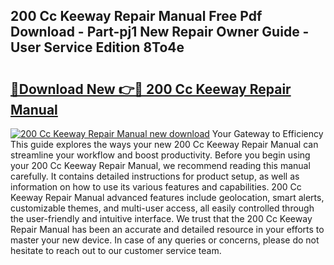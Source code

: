 ## 200 Cc Keeway Repair Manual Free Pdf Download - Part-pj1 New Repair Owner Guide - User Service Edition 8To4e

# <h2><a href="http://bc73450.oget.top/?id=200+Cc+Keeway+Repair+Manual">🔗Download New 👉🔴 200 Cc Keeway Repair Manual</a></h2>

[![200 Cc Keeway Repair Manual new download](https://i.imgur.com/5g1atiW.png)](http://bc73450.oget.top/?id=200+Cc+Keeway+Repair+Manual)
Your Gateway to Efficiency This guide explores the ways your new 200 Cc Keeway Repair Manual can streamline your workflow and boost productivity. Before you begin using your 200 Cc Keeway Repair Manual, we recommend reading this manual carefully. It contains detailed instructions for product setup, as well as information on how to use its various features and capabilities. 200 Cc Keeway Repair Manual advanced features include geolocation, smart alerts, customizable themes, and multi-user access, all easily controlled through the user-friendly and intuitive interface. We trust that the 200 Cc Keeway Repair Manual has been an accurate and detailed resource in your efforts to master your new device. In case of any queries or concerns, please do not hesitate to reach out to our customer service team.
